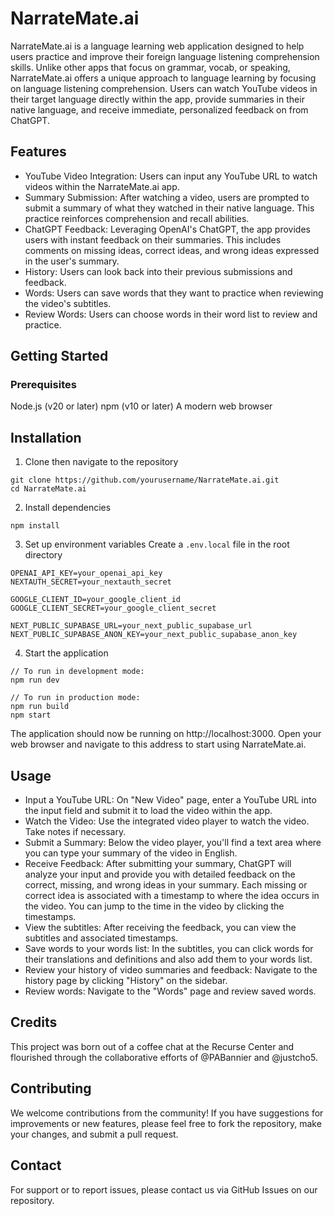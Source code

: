 # NarrateMate.ai
NarrateMate.ai is a language learning web application designed to help users practice and improve their foreign language listening comprehension skills. Unlike other apps that focus on grammar, vocab, or speaking, NarrateMate.ai offers a unique approach to language learning by focusing on language listening comprehension. Users can watch YouTube videos in their target language directly within the app, provide summaries in their native language, and receive immediate, personalized feedback on  from ChatGPT. 

## Features
- YouTube Video Integration: Users can input any YouTube URL to watch videos within the NarrateMate.ai app. 
- Summary Submission: After watching a video, users are prompted to submit a summary of what they watched in their native language. This practice reinforces comprehension and recall abilities.
- ChatGPT Feedback: Leveraging OpenAI's ChatGPT, the app provides users with instant feedback on their summaries. This includes comments on missing ideas, correct ideas, and wrong ideas expressed in the user's summary.
- History: Users can look back into their previous submissions and feedback.
- Words: Users can save words that they want to practice when reviewing the video's subtitles.
- Review Words: Users can choose words in their word list to review and practice.

## Getting Started
### Prerequisites
Node.js (v20 or later)
npm (v10 or later)
A modern web browser

## Installation
1. Clone then navigate to the repository
  ```
  git clone https://github.com/yourusername/NarrateMate.ai.git
  cd NarrateMate.ai
  ```

2. Install dependencies
```
npm install
```

3. Set up environment variables
Create a `.env.local` file in the root directory
```
OPENAI_API_KEY=your_openai_api_key
NEXTAUTH_SECRET=your_nextauth_secret

GOOGLE_CLIENT_ID=your_google_client_id
GOOGLE_CLIENT_SECRET=your_google_client_secret

NEXT_PUBLIC_SUPABASE_URL=your_next_public_supabase_url
NEXT_PUBLIC_SUPABASE_ANON_KEY=your_next_public_supabase_anon_key
```

4. Start the application
```
// To run in development mode:
npm run dev

// To run in production mode:
npm run build
npm start
```
The application should now be running on http://localhost:3000. Open your web browser and navigate to this address to start using NarrateMate.ai.

## Usage
- Input a YouTube URL: On "New Video" page, enter a YouTube URL into the input field and submit it to load the video within the app.
- Watch the Video: Use the integrated video player to watch the video. Take notes if necessary.
- Submit a Summary: Below the video player, you'll find a text area where you can type your summary of the video in English.
- Receive Feedback: After submitting your summary, ChatGPT will analyze your input and provide you with detailed feedback on the correct, missing, and wrong ideas in your summary. Each missing or correct idea is associated with a timestamp to where the idea occurs in the video. You can jump to the time in the video by clicking the timestamps.
- View the subtitles: After receiving the feedback, you can view the subtitles and associated timestamps.
- Save words to your words list: In the subtitles, you can click words for their translations and definitions and also add them to your words list.
- Review your history of video summaries and feedback: Navigate to the history page by clicking "History" on the sidebar.
- Review words: Navigate to the "Words" page and review saved words.

## Credits
This project was born out of a coffee chat at the Recurse Center and flourished through the collaborative efforts of @PABannier and @justcho5.

## Contributing
We welcome contributions from the community! If you have suggestions for improvements or new features, please feel free to fork the repository, make your changes, and submit a pull request.

## Contact
For support or to report issues, please contact us via GitHub Issues on our repository.
